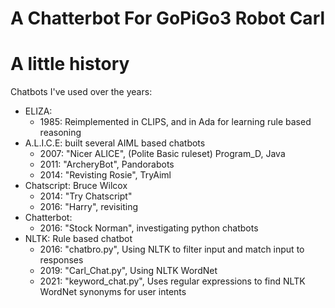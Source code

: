 # A Chatterbot For GoPiGo3 Robot Carl


# A little history

Chatbots I've used over the years:
- ELIZA:
  - 1985: Reimplemented in CLIPS, and in Ada for learning rule based reasoning
- A.L.I.C.E: built several AIML based chatbots
  - 2007: "Nicer ALICE", (Polite Basic ruleset) Program_D, Java
  - 2011: "ArcheryBot", Pandorabots
  - 2014: "Revisting Rosie", TryAiml
- Chatscript: Bruce Wilcox
  - 2014: "Try Chatscript"   
  - 2016: "Harry", revisiting 
- Chatterbot: 
  - 2016: "Stock Norman", investigating python chatbots
- NLTK: Rule based chatbot
  - 2016: "chatbro.py", Using NLTK to filter input and match input to responses
  - 2019: "Carl_Chat.py", Using NLTK WordNet 
  - 2021: "keyword_chat.py", Uses regular expressions to find NLTK WordNet synonyms for user intents
 


